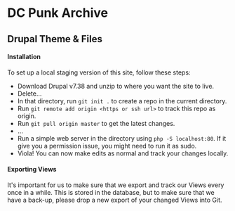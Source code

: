 # DC Punk Archive
## Drupal Theme & Files

#### Installation
To set up a local staging version of this site, follow these steps:
*  Download Drupal v7.38 and unzip to where you want the site to live.
*  Delete...
*  In that directory, run `git init .` to create a repo in the current directory.
*  Run `git remote add origin <https or ssh url>` to track this repo as origin.
*  Run `git pull origin master` to get the latest changes.
*  ...
*  Run a simple web server in the directory using `php -S localhost:80`. If it give you a permission issue, you might need to run it as sudo.
*  Viola! You can now make edits as normal and track your changes locally.

#### Exporting Views
It's important for us to make sure that we export and track our Views every once in a while. This is stored in the database, but to make sure that we have a back-up, please drop a new export of your changed Views into Git.

